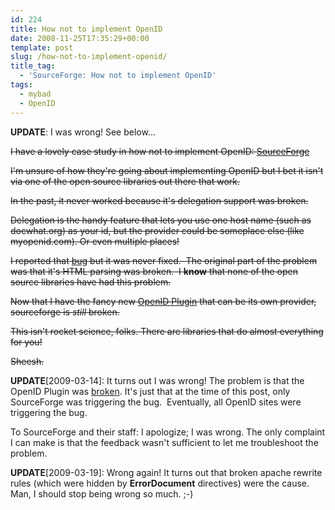 ```yaml
---
id: 224
title: How not to implement OpenID
date: 2008-11-25T17:35:29+00:00
template: post
slug: /how-not-to-implement-openid/
title_tag:
  - 'SourceForge: How not to implement OpenID'
tags:
  - mybad
  - OpenID
---
```


**UPDATE**: I was wrong! See below...

~~I have a lovely case study in how not to implement OpenID:
[SourceForge](http://sourceforge.net/)~~

~~I'm unsure of how they're going about implementing OpenID but I bet it isn't
via one of the open source libraries out there that work.~~

~~In the past, it never worked because it's delegation support was broken.~~

~~Delegation is the handy feature that lets you use one host name (such as
docwhat.org) as your id, but the provider could be someplace else (like
myopenid.com). Or even multiple places!~~

~~I reported that
[bug](https://sourceforge.net/tracker2/?func=detail&aid=1955438&group_id=1&atid=200001)
but it was never fixed.  The original part of the problem was that it's HTML
parsing was broken.  I **know** that none of the open source libraries have had
this problem.~~

~~Now that I have the fancy new
[OpenID Plugin](http://wordpress.org/extend/plugins/openid/) that can be its own
provider, sourceforge is _still_ broken.~~

~~This isn't rocket science, folks. There are libraries that do almost
everything for you!~~

~~Sheesh.~~

**UPDATE**[2009-03-14]: It turns out I was wrong! The problem is that the OpenID
Plugin was
[broken](http://code.google.com/p/diso/issues/detail?id=101&colspec=ID%20Type%20Project%20Status%20Priority%20Milestone%20Owner%20Summary).
It's just that at the time of this post, only SourceForge was triggering the
bug.  Eventually, all OpenID sites were triggering the bug.

To SourceForge and their staff: I apologize; I was wrong. The only complaint I
can make is that the feedback wasn't sufficient to let me troubleshoot the
problem.

**UPDATE**[2009-03-19]: Wrong again! It turns out that broken apache rewrite
rules (which were hidden by **ErrorDocument** directives) were the cause. Man, I
should stop being wrong so much. ;-)
